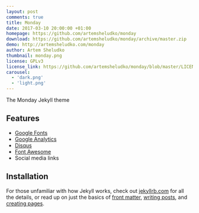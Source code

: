 ```yaml
---
layout: post
comments: true
title: Monday
date: 2017-03-10 20:00:00 +01:00
homepage: https://github.com/artemsheludko/monday
download: https://github.com/artemsheludko/monday/archive/master.zip
demo: http://artemsheludko.com/monday
author: Artem Sheludko
thumbnail: monday.png
license: GPLv3
license_link: https://github.com/artemsheludko/monday/blob/master/LICENSE
carousel:
  - 'dark.png'
  - 'light.png'
---
```


The Monday Jekyll theme

## Features

* [Google Fonts](https://fonts.google.com/)
* [Google Analytics](https://analytics.google.com/analytics/web/)
* [Disqus](https://disqus.com/)
* [Font Awesome](https://fontawesome.io/)
* Social media links

## Installation

For those unfamiliar with how Jekyll works, check out [jekyllrb.com](https://jekyllrb.com/) for all the details, or read up on just the basics of [front matter](https://jekyllrb.com/docs/frontmatter/), [writing posts](https://jekyllrb.com/docs/posts/), and [creating pages](https://jekyllrb.com/docs/pages/).
